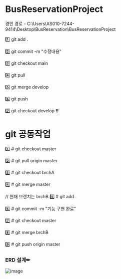 # BusReservationProject

경민 경로 - C:\Users\AS010-7244-9414\Desktop\BusReservation\BusReservationProject 

1️⃣ git add .

2️⃣ git commit -m "수정내용"

3️⃣ git checkout main

4️⃣ git pull

5️⃣ git merge develop

6️⃣ git push

7️⃣ git checkout develop ❗❗

# git 공동작업
1️⃣ # git checkout master

2️⃣ # git pull origin master

3️⃣ # git checkout brchA

4️⃣ # git merge master

// 현재 브랜치는 brchB
5️⃣ # git add .

6️⃣ # git commit -m "기능 구현 완료"

7️⃣ # git checkout master

8️⃣ # git merge brchB

9️⃣ # git push origin master


### ERD 설계✏

![image](https://user-images.githubusercontent.com/87464750/200812126-4a8bd803-48ee-4b99-9967-43577a9a6243.png)

